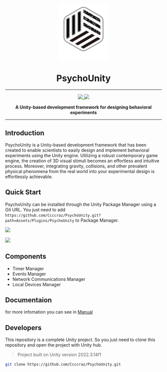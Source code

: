 <div align="center">

  <a href="">
    <img width="160" heigth="160" src="images/PsychoUnity.svg">
  </a>

  <h1>PsychoUnity</h1>

  <hr />

  <div>
    <a href="https://github.com/Ccccraz/PsychoUnity/graphs/commit-activity">
      <img src="https://img.shields.io/badge/Maintained%3F-yes-green.svg" />
    </a>
    <a href="http://perso.crans.org/besson/LICENSE.html">
      <img src="https://img.shields.io/badge/License-GPLv3-blue.svg" />
    </a>
  </div>

  <b> A Unity-based development framework for designing behavioral experiments </b><br/>

  <hr />
</div>

## Introduction

PsychoUnity is a Unity-based development framework that has been created to enable scientists to easily design and implement behavioral experiments using the Unity engine. Utilizing a robust contemporary game engine, the creation of 3D visual stimuli becomes an effortless and intuitive process. Moreover, integrating gravity, collisions, and other prevalent physical phenomena from the real world into your experimental design is effortlessly achievable.

## Quick Start

PsychoUnity can be installed through the Unity Package Manager using a Git URL. You just need to add `https://github.com/Ccccraz/PsychoUnity.git?path=Assets/Plugins/PsychoUnity` to Package Manager.

![](https://i.imgur.com/cV3iog6.png)

![](https://i.imgur.com/CdFeHnW.png)

## Components

- Timer Manager
- Events Manager
- Network Communications Manager
- Local Devices Manager

## Documentaion

for more infomation you can see in [Manual](manual/index.md)

## Developers

This repository is a complete Unity project. So you just need to clone this repository and open the project with Unity hub.

> Project built on Unity version 2022.3.14f1 

```sh
git clone https://github.com/Ccccraz/PsychoUnity.git
```
